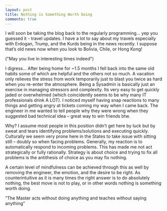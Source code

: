 ```yaml
---
layout: post
title: Nothing is Something Worth Doing
comments: true
---
```

I will soon be taking the blog back to the regularly programming... yep you guessed it - travel updates. I have a lot to say about my travels especially with Erdogan, Trump, and the Kurds being in the news recently. I suppose that’s old news now when you look to Bolivia, Chile, or Hong Kong! 

("May you live in interesting times indeed") 

I digress… After being home for ~1.5 months I fell back into the same old habits some of which are helpful and the others not so much. A vacation only relieves the stress from work temporarily just to blast you twice as hard when you re-enter the atmosphere.  Being a Sysadmin is basically just an exercise in managing stressors and complexity. Its very easy to get quickly jaded or overwhelmed (which coincidently seems to be why many IT professionals drink A LOT). I noticed myself having snap reactions to many things and getting angry at tickets coming my way when I came back. The engineer in me wanted to tell people why they were wrong when they suggested bad technical idea – great way to win friends btw. 

Why? I assume most people in this position didn’t get here by luck but by sweat and tears identifying problems/solutions and executing quickly. Culturally we seem very prone here in the States to take issue with sitting still – doubly so when facing problems. Generally, my reaction is to automatically respond to incoming problems. This has made me not act strategically or fully rationally. Strategy is about choice and trying to fix all problems is the antithesis of choice as you may fix nothing.  

A certain level of mindfulness can be achieved through this as well by removing the engineer, the emotion, and the desire to be right. As counterintuitive as it is many times the right answer is to do absolutely nothing, the best move is not to play, or in other words nothing is something worth doing. 

“The Master acts without doing anything and teaches without saying anything” 






